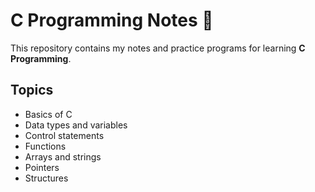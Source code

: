 # C Programming Notes 📘

This repository contains my notes and practice programs for learning **C Programming**.  

## Topics
- Basics of C
- Data types and variables
- Control statements
- Functions
- Arrays and strings
- Pointers
- Structures
